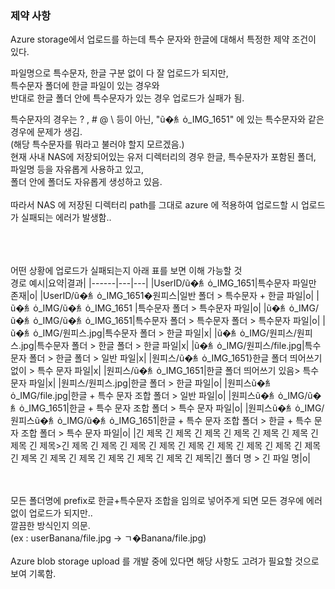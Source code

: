 
### 제약 사항

Azure storage에서 업로드를 하는데 특수 문자와 한글에 대해서 특정한 제약 조건이 있다.  

파일명으로 특수문자, 한글 구분 없이 다 잘 업로드가 되지만,  
특수문자 폴더에 한글 파일이 있는 경우와  
반대로 한글 폴더 안에 특수문자가 있는 경우 업로드가 실패가 됨.  

특수문자의 경우는 ? , # @ \ 등이 아닌, "ũ�⺯ȯ_IMG_1651" 에 있는 특수문자와 같은 경우에 문제가 생김.  
(해당 특수문자를 뭐라고 불러야 할지 모르겠음.)
<br/>
현재 사내 NAS에 저장되어있는 유저 디렉터리의 경우 한글, 특수문자가 포함된 폴더, 파일명 등을 자유롭게 사용하고 있고,  
폴더 안에 폴더도 자유롭게 생성하고 있음.
<br/><br/>
따라서 NAS 에 저장된 디렉터리 path를 그대로 azure 에 적용하여 업로드할 시 업로드가 실패되는 에러가 발생함..  
<br/><br/><br/>

어떤 상황에 업로드가 실패되는지 아래 표를 보면 이해 가능할 것  
경로 예시|요약|결과|
|------|---|---|
|UserID/ũ�⺯ȯ_IMG_1651|특수문자 파일만 존재|o|
|UserID/ũ�⺯ȯ_IMG_1651�원피스|일반 폴더 > 특수문자 + 한글 파일|o|
|ũ�⺯ȯ_IMG/ũ�⺯ȯ_IMG_1651 |특수문자 폴더 > 특수문자 파일|o|
|ũ�⺯ȯ_IMG/ũ�⺯ȯ_IMG/ũ�⺯ȯ_IMG_1651|특수문자 폴더 > 특수문자 폴더 > 특수문자 파일|o|
|ũ�⺯ȯ_IMG/원피스.jpg|특수문자 폴더 > 한글 파일|x|
|ũ�⺯ȯ_IMG/원피스/원피스.jpg|특수문자 폴더 > 한글 폴더 > 한글 파일|x|
|ũ�⺯ȯ_IMG/원피스/file.jpg|특수문자 폴더 > 한글 폴더 > 일반 파일|x|
|원피스/ũ�⺯ȯ_IMG_1651}한글 폴더 띄어쓰기 없이 > 특수 문자 파일|x|
|원피스/ũ�⺯ȯ_IMG_1651|한글 폴더 띄어쓰기 있음> 특수 문자 파일|x|
|원피스/원피스.jpg|한글 폴더 > 한글 파일|o|
|원피스ũ�⺯ȯ_IMG/file.jpg|한글 + 특수 문자 조합 폴더 > 일반 파일|o|
|원피스ũ�⺯ȯ_IMG/ũ�⺯ȯ_IMG_1651|한글 + 특수 문자 조합 폴더 > 특수 문자 파일|o|
|원피스ũ�⺯ȯ_IMG/원피스ũ�⺯ȯ_IMG/ũ�⺯ȯ_IMG_1651|한글 + 특수 문자 조합 폴더 > 한글 + 특수 문자 조합 폴더 > 특수 문자 파일|o|
|긴 제목 긴 제목 긴 제목 긴 제목 긴 제목 긴 제목 긴 제목 긴 제목>긴 제목 긴 제목 긴 제목 긴 제목 긴 제목 긴 제목 긴 제목 긴 제목
긴 제목 긴 제목 긴 제목 긴 제목 긴 제목 긴 제목 긴 제목 긴 제목|긴 폴더 명 > 긴 파일 명|o|


<br/><br/>
모든 폴더명에 prefix로 한글+특수문자 조합을 임의로 넣어주게 되면 모든 경우에 에러없이 업로드가 되지만..  
깔끔한 방식인지 의문.  
(ex : userBanana/file.jpg → ㄱ�Banana/file.jpg)
<br/><br/>
Azure blob storage upload 를 개발 중에 있다면 해당 사항도 고려가 필요할 것으로 보여 기록함.
